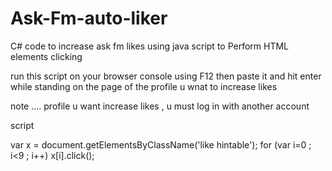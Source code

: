 Ask-Fm-auto-liker
=================

C# code to increase ask fm likes using java script  to Perform HTML elements clicking


run this script on your browser console using F12 then paste it and hit enter while standing on the page of the profile u wnat to increase likes 

note 
 .... profile u want increase likes  , u must log in with another account 
 
 
 
 script 
 
 
 var x = document.getElementsByClassName('like hintable'); 
for (var i=0 ; i<9 ; i++) 
x[i].click();
